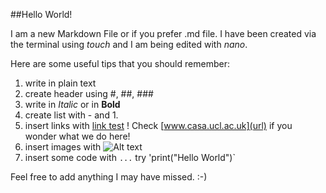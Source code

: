 ##Hello World!

I am a new Markdown File or if you prefer .md file. I have been created via the terminal using _touch_ and I am being edited with _nano_. 

Here are some useful tips that you should remember:
1. write in plain text
2. create header using #, ##, ###
3. write in _Italic_ or in **Bold**
4. create list with - and 1.
5. insert links with [link test](url) ! Check [www.casa.ucl.ac.uk](url) if you wonder what we do here!
6. insert images with ![Alt text](url)
7. insert some code with `...` try 'print("Hello World")`

Feel free to add anything I may have missed. :-) 

